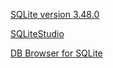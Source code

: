 [SQLite version 3.48.0](https://sqlite.org/download.html)

[SQLiteStudio](https://sqlitestudio.pl/)

[DB Browser for SQLite](https://github.com/sqlitebrowser/sqlitebrowser)
